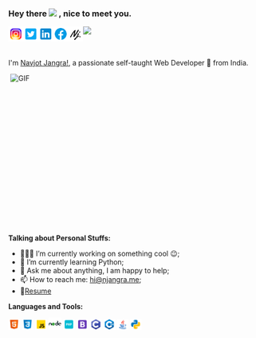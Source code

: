 ### Hey there <img src="https://media.giphy.com/media/hvRJCLFzcasrR4ia7z/giphy.gif" width="25px"> , nice to meet you.
<a href="https://www.instagram.com/injangra">
  <img align="left" alt="NJ-Insta" width="30px" src="https://raw.githubusercontent.com/imnjangra/imnjangra/main/assets/instagram.png" />
</a>
<a href="https://twitter.com/imnjangra">
  <img align="left" alt="NJ-Twitter" width="30px" src="https://raw.githubusercontent.com/imnjangra/imnjangra/main/assets/twitter.png" />
</a>
<a href="https://www.linkedin.com/in/imnjangra/">
  <img align="left" alt="NJ-LinkedIN" width="30px" src="https://raw.githubusercontent.com/imnjangra/imnjangra/main/assets/inkedin.png" />
</a>
<a href="https://www.facebook.com/imNavjotJangra/">
  <img align="left" alt="NJ-Facebook" width="30px" src="https://raw.githubusercontent.com/imnjangra/imnjangra/main/assets/facebook.png" />
</a>
<a href="https://njangra.me/">
  <img align="left" alt="NJ" width="30px" src="https://raw.githubusercontent.com/imnjangra/imnjangra/main/assets/njangra.png" />
</a>

![](https://visitor-badge.glitch.me/badge?page_id=imnjangra.imnjangra)

<br />

I'm [Navjot Jangra!](https://njangra.me/), a passionate self-taught Web Developer 🚀 from India.

  <img align="right" alt="GIF" src="https://github.com/abhisheknaiidu/abhisheknaiidu/blob/master/code.gif?raw=true" width="500" height="320" />
  
**Talking about Personal Stuffs:**

- 👨🏽‍💻 I’m currently working on something cool :wink:;
- 🌱 I’m currently learning Python; 
- 💬 Ask me about anything, I am happy to help;
- 📫 How to reach me: [hi@njangra.me](mailto:hi@njangra.me);
- 📝[Resume](https://njangra.me/)

**Languages and Tools:**  

<code><img height="23" src="https://raw.githubusercontent.com/imnjangra/imnjangra/main/assets/html-5.png"></code>
<code><img height="23" src="https://raw.githubusercontent.com/imnjangra/imnjangra/main/assets/css3.png"></code>
<code><img height="23" src="https://raw.githubusercontent.com/imnjangra/imnjangra/main/assets/javascript.png"></code>
<code><img height="25" src="https://raw.githubusercontent.com/imnjangra/imnjangra/main/assets/nodejs.png"></code>
<code><img height="23" src="https://raw.githubusercontent.com/imnjangra/imnjangra/main/assets/php.png"></code>
<code><img height="23" src="https://raw.githubusercontent.com/imnjangra/imnjangra/main/assets/bootstrap.png"></code>
<code><img height="23" src="https://raw.githubusercontent.com/imnjangra/imnjangra/main/assets/c-programming.png"></code>
<code><img height="23" src="https://raw.githubusercontent.com/imnjangra/imnjangra/main/assets/c++.png"></code>
<code><img height="23" src="https://raw.githubusercontent.com/imnjangra/imnjangra/main/assets/java.png"></code>
<code><img height="23" src="https://raw.githubusercontent.com/imnjangra/imnjangra/main/assets/python.png"></code>



